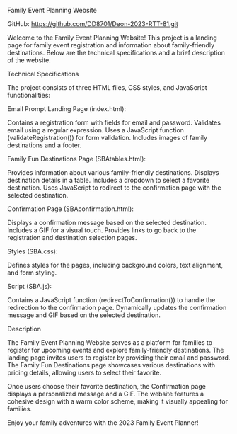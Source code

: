 
Family Event Planning Website

GitHub: https://github.com/DD8701/Deon-2023-RTT-81.git

Welcome to the Family Event Planning Website! This project is a landing page for family event registration and information about family-friendly destinations. Below are the technical specifications and a brief description of the website.


Technical Specifications

The project consists of three HTML files, CSS styles, and JavaScript functionalities:


Email Prompt Landing Page (index.html):

Contains a registration form with fields for email and password.
Validates email using a regular expression.
Uses a JavaScript function (validateRegistration()) for form validation.
Includes images of family destinations and a footer.


Family Fun Destinations Page (SBAtables.html):

Provides information about various family-friendly destinations.
Displays destination details in a table.
Includes a dropdown to select a favorite destination.
Uses JavaScript to redirect to the confirmation page with the selected destination.

Confirmation Page (SBAconfirmation.html):

Displays a confirmation message based on the selected destination.
Includes a GIF for a visual touch.
Provides links to go back to the registration and destination selection pages.

Styles (SBA.css):

Defines styles for the pages, including background colors, text alignment, and form styling.



Script (SBA.js):

Contains a JavaScript function (redirectToConfirmation()) to handle the redirection to the confirmation page.
Dynamically updates the confirmation message and GIF based on the selected destination.

Description

The Family Event Planning Website serves as a platform for families to register for upcoming events and explore family-friendly destinations. The landing page invites users to register by providing their email and password. The Family Fun Destinations page showcases various destinations with pricing details, allowing users to select their favorite.

Once users choose their favorite destination, the Confirmation page displays a personalized message and a GIF. The website features a cohesive design with a warm color scheme, making it visually appealing for families.


Enjoy your family adventures with the 2023 Family Event Planner!
